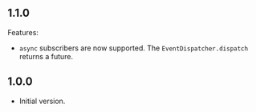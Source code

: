 ## 1.1.0

Features:
- `async` subscribers are now supported. The `EventDispatcher.dispatch` returns a future. 

## 1.0.0

- Initial version.
